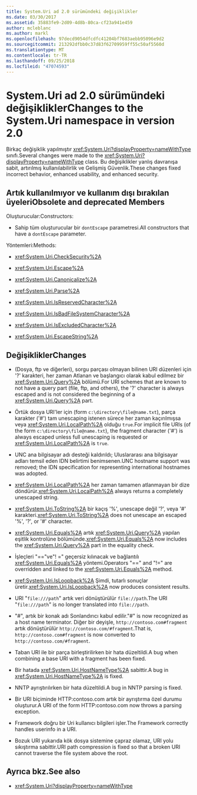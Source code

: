 ```yaml
---
title: System.Uri ad 2.0 sürümündeki değişiklikler
ms.date: 03/30/2017
ms.assetid: 35883fe9-2d09-4d8b-80ca-cf23a941e459
author: mcleblanc
ms.author: markl
ms.openlocfilehash: 97decd9054dfcdfc41204bf7683aebb95096e9d2
ms.sourcegitcommit: 213292dfbb0c37d83f62709959ff55c50af5560d
ms.translationtype: MT
ms.contentlocale: tr-TR
ms.lasthandoff: 09/25/2018
ms.locfileid: "47074593"
---
```

# <a name="changes-to-the-systemuri-namespace-in-version-20"></a><span data-ttu-id="e03f9-102">System.Uri ad 2.0 sürümündeki değişiklikler</span><span class="sxs-lookup"><span data-stu-id="e03f9-102">Changes to the System.Uri namespace in version 2.0</span></span>

<span data-ttu-id="e03f9-103">Birkaç değişiklik yapılmıştır <xref:System.Uri?displayProperty=nameWithType> sınıfı.</span><span class="sxs-lookup"><span data-stu-id="e03f9-103">Several changes were made to the <xref:System.Uri?displayProperty=nameWithType> class.</span></span> <span data-ttu-id="e03f9-104">Bu değişiklikler yanlış davranışa sabit, artırılmış kullanılabilirlik ve Gelişmiş Güvenlik.</span><span class="sxs-lookup"><span data-stu-id="e03f9-104">These changes fixed incorrect behavior, enhanced usability, and enhanced security.</span></span>

## <a name="obsolete-and-deprecated-members"></a><span data-ttu-id="e03f9-105">Artık kullanılmıyor ve kullanım dışı bırakılan üyeleri</span><span class="sxs-lookup"><span data-stu-id="e03f9-105">Obsolete and deprecated Members</span></span>

 <span data-ttu-id="e03f9-106">Oluşturucular:</span><span class="sxs-lookup"><span data-stu-id="e03f9-106">Constructors:</span></span>

- <span data-ttu-id="e03f9-107">Sahip tüm oluşturucular bir `dontEscape` parametresi.</span><span class="sxs-lookup"><span data-stu-id="e03f9-107">All constructors that have a `dontEscape` parameter.</span></span>

 <span data-ttu-id="e03f9-108">Yöntemleri:</span><span class="sxs-lookup"><span data-stu-id="e03f9-108">Methods:</span></span>

- <xref:System.Uri.CheckSecurity%2A>

- <xref:System.Uri.Escape%2A>

- <xref:System.Uri.Canonicalize%2A>

- <xref:System.Uri.Parse%2A>

- <xref:System.Uri.IsReservedCharacter%2A>

- <xref:System.Uri.IsBadFileSystemCharacter%2A>

- <xref:System.Uri.IsExcludedCharacter%2A>

- <xref:System.Uri.EscapeString%2A>

## <a name="changes"></a><span data-ttu-id="e03f9-109">Değişiklikler</span><span class="sxs-lookup"><span data-stu-id="e03f9-109">Changes</span></span>

- <span data-ttu-id="e03f9-110">(Dosya, ftp ve diğerleri), sorgu parçası olmayan bilinen URI düzenleri için '?' karakteri, her zaman Atlanan ve başlangıcı olarak kabul edilmez bir <xref:System.Uri.Query%2A> bölümü.</span><span class="sxs-lookup"><span data-stu-id="e03f9-110">For URI schemes that are known to not have a query part (file, ftp, and others), the '?' character is always escaped and is not considered the beginning of a <xref:System.Uri.Query%2A> part.</span></span>

- <span data-ttu-id="e03f9-111">Örtük dosya URI'ler için (form `c:\directory\file@name.txt`), parça karakter ('#') tam unescaping istenen sürece her zaman kaçırılmışsa veya <xref:System.Uri.LocalPath%2A> olduğu `true`.</span><span class="sxs-lookup"><span data-stu-id="e03f9-111">For implicit file URIs (of the form `c:\directory\file@name.txt`), the fragment character ('#') is always escaped unless full unescaping is requested or <xref:System.Uri.LocalPath%2A> is `true`.</span></span>

- <span data-ttu-id="e03f9-112">UNC ana bilgisayar adı desteği kaldırıldı; Uluslararası ana bilgisayar adları temsil eden IDN belirtimi benimsenen.</span><span class="sxs-lookup"><span data-stu-id="e03f9-112">UNC hostname support was removed; the IDN specification for representing international hostnames was adopted.</span></span>

- <span data-ttu-id="e03f9-113"><xref:System.Uri.LocalPath%2A> her zaman tamamen atlanmayan bir dize döndürür.</span><span class="sxs-lookup"><span data-stu-id="e03f9-113"><xref:System.Uri.LocalPath%2A> always returns a completely unescaped string.</span></span>

- <span data-ttu-id="e03f9-114"><xref:System.Uri.ToString%2A> bir kaçış '%', unescape değil '?', veya '#' karakteri.</span><span class="sxs-lookup"><span data-stu-id="e03f9-114"><xref:System.Uri.ToString%2A> does not unescape an escaped '%', '?', or '#' character.</span></span>

- <span data-ttu-id="e03f9-115"><xref:System.Uri.Equals%2A> artık <xref:System.Uri.Query%2A> yapılan eşitlik kontrolüne bölümünde.</span><span class="sxs-lookup"><span data-stu-id="e03f9-115"><xref:System.Uri.Equals%2A> now includes the <xref:System.Uri.Query%2A> part in the equality check.</span></span>

- <span data-ttu-id="e03f9-116">İşleçleri "=="ve"! =" geçersiz kılınacak ve bağlantılı <xref:System.Uri.Equals%2A> yöntemi.</span><span class="sxs-lookup"><span data-stu-id="e03f9-116">Operators "==" and "!=" are overridden and linked to the <xref:System.Uri.Equals%2A> method.</span></span>

- <span data-ttu-id="e03f9-117"><xref:System.Uri.IsLoopback%2A> Şimdi, tutarlı sonuçlar üretir.</span><span class="sxs-lookup"><span data-stu-id="e03f9-117"><xref:System.Uri.IsLoopback%2A> now produces consistent results.</span></span>

- <span data-ttu-id="e03f9-118">URI "`file:///path`" artık veri dönüştürülür `file://path`.</span><span class="sxs-lookup"><span data-stu-id="e03f9-118">The URI "`file:///path`" is no longer translated into `file://path`.</span></span>

- <span data-ttu-id="e03f9-119">"#", artık bir konak adı Sonlandırıcı kabul edilir.</span><span class="sxs-lookup"><span data-stu-id="e03f9-119">"#" is now recognized as a host name terminator.</span></span> <span data-ttu-id="e03f9-120">Diğer bir deyişle, `http://contoso.com#fragment` artık dönüştürülür `http://contoso.com/#fragment`.</span><span class="sxs-lookup"><span data-stu-id="e03f9-120">That is, `http://contoso.com#fragment` is now converted to `http://contoso.com/#fragment`.</span></span>

- <span data-ttu-id="e03f9-121">Taban URI ile bir parça birleştirilirken bir hata düzeltildi.</span><span class="sxs-lookup"><span data-stu-id="e03f9-121">A bug when combining a base URI with a fragment has been fixed.</span></span>

- <span data-ttu-id="e03f9-122">Bir hatada <xref:System.Uri.HostNameType%2A> sabittir.</span><span class="sxs-lookup"><span data-stu-id="e03f9-122">A bug in <xref:System.Uri.HostNameType%2A> is fixed.</span></span>

- <span data-ttu-id="e03f9-123">NNTP ayrıştırılırken bir hata düzeltildi.</span><span class="sxs-lookup"><span data-stu-id="e03f9-123">A bug in NNTP parsing is fixed.</span></span>

- <span data-ttu-id="e03f9-124">Bir URI biçiminde HTTP:contoso.com artık bir ayrıştırma özel durumu oluşturur.</span><span class="sxs-lookup"><span data-stu-id="e03f9-124">A URI of the form HTTP:contoso.com now throws a parsing exception.</span></span>

- <span data-ttu-id="e03f9-125">Framework doğru bir Uri kullanıcı bilgileri işler.</span><span class="sxs-lookup"><span data-stu-id="e03f9-125">The Framework correctly handles userinfo in a URI.</span></span>

- <span data-ttu-id="e03f9-126">Bozuk URI yukarıda kök dosya sistemine çapraz olamaz, URI yolu sıkıştırma sabittir.</span><span class="sxs-lookup"><span data-stu-id="e03f9-126">URI path compression is fixed so that a broken URI cannot traverse the file system above the root.</span></span>

## <a name="see-also"></a><span data-ttu-id="e03f9-127">Ayrıca bkz.</span><span class="sxs-lookup"><span data-stu-id="e03f9-127">See also</span></span>

- <xref:System.Uri?displayProperty=nameWithType>
